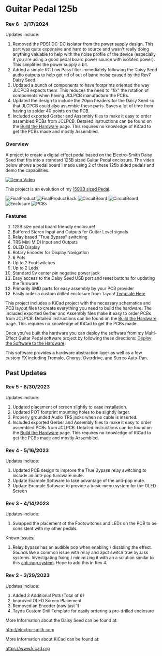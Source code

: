 # Guitar Pedal 125b

### Rev 6 - 3/17/2024

Updates include:
1. Removed the PDS1 DC-DC Isolator from the power supply design.  This part was quite expensive and hard to source and wasn't really doing anything valuable to help with the noise profile of the device (especially if you are using a good pedal board power source with isolated power).  This simplifies the power supply a bit.  
2. Added a simple RC Low Pass filter immediately following the Daisy Seed audio outputs to help get rid of out of band noise caused by the Rev7 Daisy Seed.
3. Updated a bunch of components to have footprints oriented the way JLCPCB expects them.  This reduces the need to "fix" the rotation of components when having JCLPCB manufacture the PCBs.
4. Updated the design to include the 20pin headers for the Daisy Seed so that JLCPCB could also assemble these parts.  Saves a lot of time from having to solder 40 points on the PCB.
5. Included exported Gerber and Assembly files to make it easy to order assembled PCBs from JCLPCB. Detailed instructions can be found on the [Build the Hardware](docs/README.md) page. This requires no knowledge of KiCad to get the PCBs made and mostly Assembled.

### Overview

A project to create a digital effect pedal based on the Electro-Smith Daisy Seed that fits into a standard 125B sized Guitar Pedal enclosure. The video below shows a pedal board I made using 2 of these 125b sided pedals and demo the capabilities.

[![Demo Video](https://img.youtube.com/vi/ZkLnS43acQo/0.jpg)](https://www.youtube.com/watch?v=ZkLnS43acQo)

This project is an evolution of my [1590B sized Pedal](https://github.com/bkshepherd/DaisySeedProjects/tree/main/Hardware/GuitarPedal1590b).

![FinalProduct](docs/images/FinalProduct.png) ![FinalProductBack](docs/images/FinalProduct-Back.png)
![CircuitBoard](docs/images/CircuitBoard-Front.png) ![CircuitBoard](docs/images/CircuitBoard-Back.png)
![Enclosure](docs/images/Enclosure-Drilled.png) ![PCBs](docs/images/PCBs.png)

### Features

1. 125B size pedal board friendly enclosure!
2. Buffered Stereo Input and Outputs for Guitar Level signals
2. Relay based "True Bypass" switching
3. TRS Mini MIDI Input and Outputs
4. OLED Display
5. Rotary Encoder for Display Navigation
6. 6 Pots
7. Up to 2 Footswitches
8. Up to 2 Leds
9. Standard 9v center pin negative power jack
10. Easy access to the Daisy Seed USB port and reset buttons for updating the firmware
11. Primarily SMD parts for easy assembly by your PCB provider
12. Easily order a custom drilled enclosure from Tayda! [Template Here](https://drill.taydakits.com/box-designs/new?public_key=ZXRnaU9PaWx0b1hNa3VxeTJua3d2dz09Cg==)

This project includes a KiCad project with the necessary schematics and PCB layout files to create everything you need to build the hardware. The included exported Gerber and Assembly files make it easy to order PCBs from JCLPCB. Detailed instructions can be found on the [Build the Hardware](docs/README.md) page. This requires no knowledge of KiCad to get the PCBs made.

Once you've built the hardware you can deploy the software from my Multi-Effect Guitar Pedal software project by following these directions: [Deploy the Software to the Hardware](../../Software/GuitarPedal/README.md)

This software provides a hardware abstraction layer as well as a few custom FX including Tremolo, Chorus, Overdrive, and Stereo Auto-Pan.

## Past Updates
### Rev 5 - 6/30/2023

Updates include:
1. Updated placement of screen slightly to ease installation.
2. Updated POT footprint mounting holes to be slightly larger.
3. Properly grounded Audio TRS jacks when no cable is inserted.
4. Included exported Gerber and Assembly files to make it easy to order assembled PCBs from JCLPCB. Detailed instructions can be found on the [Build the Hardware](docs/README.md) page. This requires no knowledge of KiCad to get the PCBs made and mostly Assembled.

### Rev 4 - 5/16/2023

Updates include:
1. Updated PCB design to improve the True Bypass relay switching to include an anti-pop hardware mute.
2. Update Example Software to take advantage of the anti-pop mute.
3. Update Example Software to provide a basic menu system for the OLED Screen

### Rev 3 - 4/14/2023

Updates include:
1. Swapped the placement of the Footswitches and LEDs on the PCB to be consistent with my other pedals.

Known Issues:
1. Relay bypass has an audible pop when enabling / disabling the effect. Sounds like a common issue with relay and 3pdt switch true bypass systems.  Investigating fixing / minimizing it with an a solution similar to this [anti-pop system](https://www.coda-effects.com/2016/08/relay-bypass-with-anti-pop-system.html). Hope to add this in Rev 4.

### Rev 2 - 3/29/2023

Updates include:
1. Added 3 Additional Pots (Total of 6)
2. Improved OLED Screen Placement
3. Removed an Encoder (now just 1)
4. Tayda Custom Drill Template for easily ordering a pre-drilled enclosure

More Information about the Daisy Seed can be found at:

http://electro-smith.com

More Information about KiCad can be found at:

https://www.kicad.org
